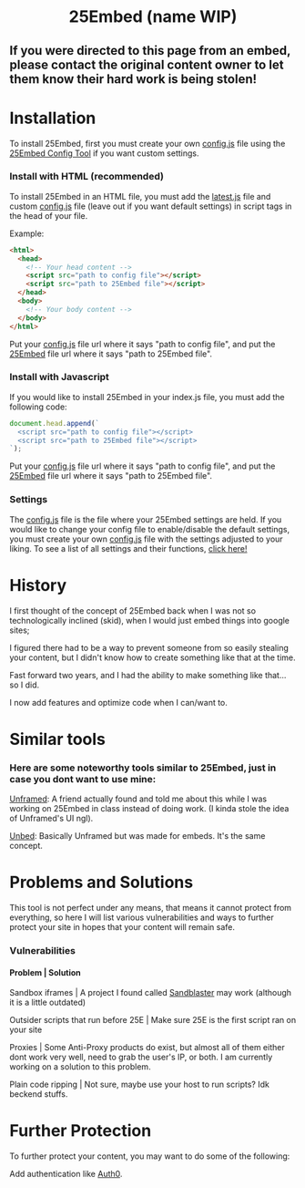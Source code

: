 **<h1 align="center">25Embed (name WIP)</h1>**

**<h2>If you were directed to this page from an embed, please contact the original content owner to let them know their hard work is being stolen!</h2>**

<h1>Installation</h1>
<p>To install 25Embed, first you must create your own <a href="https://github.com/25HoursaDay/25Embed/blob/main/config.js">config.js</a> file using the <a href="">25Embed Config Tool</a> if you want custom settings.
</p>

<h3>Install with HTML (recommended)</h3>
<p>To install 25Embed in an HTML file, you must add the <a href="https://github.com/25HoursaDay/25Embed/blob/main/latest.js">latest.js</a> file and custom <a href="https://github.com/25HoursaDay/25Embed/blob/main/config.js">config.js</a> file (leave out if you want default settings) in script tags in the head of your file.</p>

<p>Example:</p>

```html
<html>
  <head>
    <!-- Your head content -->
    <script src="path to config file"></script>
    <script src="path to 25Embed file"></script>
  </head>
  <body>
    <!-- Your body content -->
  </body>
</html>
```

Put your [config.js](https://github.com/25HoursaDay/25Embed/blob/main/config.js) file url where it says "path to config file", and put the [25Embed](https://github.com/25HoursaDay/25Embed/blob/main/latest.js) file url where it says "path to 25Embed file".

<h3>Install with Javascript</h3>

If you would like to install 25Embed in your index.js file, you must add the following code:
```javascript
document.head.append(`
  <script src="path to config file"></script>
  <script src="path to 25Embed file"></script>
`);
```
Put your [config.js](https://github.com/25HoursaDay/25Embed/blob/main/config.js) file url where it says "path to config file", and put the [25Embed](https://github.com/25HoursaDay/25Embed/blob/main/latest.js) file url where it says "path to 25Embed file".

<h3>Settings</h3>

The [config.js](https://github.com/25HoursaDay/25Embed/blob/main/config.js) file is the file where your 25Embed settings are held.
If you would like to change your config file to enable/disable the default settings, you must create your own [config.js](https://github.com/25HoursaDay/25Embed/blob/main/config.js) file with the settings adjusted to your liking.
To see a list of all settings and their functions, [click here!]()

<h1>History</h1>
<p>I first thought of the concept of 25Embed back when I was not so technologically inclined (skid), when I would just embed things into google sites;</p>
<p>I figured there had to be a way to prevent someone from so easily stealing your content, but I didn't know how to create something like that at the time.</p>
<p>Fast forward two years, and I had the ability to make something like that... so I did.</p>
<p>I now add features and optimize code when I can/want to.</p>

<h1>Similar tools</h1>
<h3>Here are some noteworthy tools similar to 25Embed, just in case you dont want to use mine:</h3>
<p><a href="https://unframed.netlify.app/">Unframed</a>: A friend actually found and told me about this while I was working on 25Embed in class instead of doing work. (I kinda stole the idea of Unframed's UI ngl).</p>

<p><a href="http://unbed.gq/">Unbed</a>:
Basically Unframed but was made for embeds. It's the same concept.
</p>

<h1>Problems and Solutions</h1>
<p>This tool is not perfect under any means, that means it cannot protect from everything, so here I will list various vulnerabilities and ways to further protect your site in hopes that your content will remain safe.</p>
<h3>Vulnerabilities</h3>
<h4>Problem | Solution</h4>
<p>Sandbox iframes | A project I found called <a href="https://github.com/JamesMGreene/sandblaster">Sandblaster</a> may work (although it is a little outdated)</p>
<p>Outsider scripts that run before 25E | Make sure 25E is the first script ran on your site</p>
<p>Proxies | Some Anti-Proxy products do exist, but almost all of them either dont work very well, need to grab the user's IP, or both. I am currently working on a solution to this problem.</p>
<p>Plain code ripping | Not sure, maybe use your host to run scripts? Idk beckend stuffs.</p>

<h1>Further Protection</h1>
<p>To further protect your content, you may want to do some of the following:</p>
<p>Add authentication like <a href="https://auth0.com/">Auth0</a>.</p>
